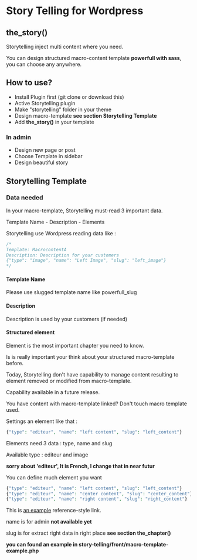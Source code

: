 Story Telling for Wordpress
==========

## the_story()
Storytelling inject multi content where you need.

You can design structured macro-content template **powerfull with sass**, you can choose any anywhere.

## How to use?
- Install Plugin first (git clone or download this)
- Active Storytelling plugin
- Make "storytelling" folder in your theme
- Design macro-template **see section Storytelling Template**
- Add **the_story()** in your template

### In admin
- Design new page or post
- Choose Template in sidebar
- Design beautiful story

## Storytelling Template

### Data needed

In your macro-template, Storytelling must-read 3 important data.

Template Name - Description - Elements

Storytelling use Wordpress reading data like :

```php
/*
Template: MacrocontentA
Description: Description for your customers
{"type": "image", "name": "Left Image", "slug": "left_image"}
*/
```

#### Template Name

Please use slugged template name like powerfull_slug

#### Description

Description is used by your customers (if needed)

#### Structured element

Element is the most important chapter you need to know.

Is is really important your think about your structured macro-template before.

Today, Storytelling don't have capability to manage content resulting to element removed or modified from macro-template.

Capability available in a future release.

You have content with macro-template linked? Don't touch macro template used.

Settings an element like that :

```php
{"type": "editeur", "name": "left content", "slug": "left_content"}
```

Elements need 3 data : type, name and slug

Available type : editeur and image

**sorry about 'editeur', It is French, I change that in near futur**

You can define much element you want

```php
{"type": "editeur", "name": "left content", "slug": "left_content"}
{"type": "editeur", "name": "center content", "slug": "center_content"}
{"type": "editeur", "name": "right content", "slug": "right_content"}
```
This is [an example][id] reference-style link.

[id]: http://example.com/  "Optional Title Here"

name is for admin **not available yet**

slug is for extract right data in right place **see section the_chapter()**

**you can found an example in story-telling/front/macro-template-example.php**